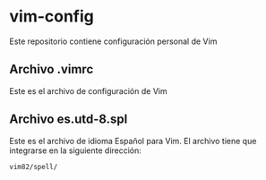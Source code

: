 # vim-config

Este repositorio contiene configuración personal de Vim

## Archivo .vimrc

Este es el archivo de configuración de Vim

## Archivo es.utd-8.spl

Este es el archivo de idioma Español para Vim.
El archivo tiene que integrarse en la siguiente dirección:

```consola
vim82/spell/
```

